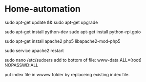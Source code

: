 # Home-automation
sudo apt-get update && sudo apt-get upgrade

sudo apt-get install python-dev
sudo apt-get install python-rpi.gpio

sudo apt-get install apache2 php5 libapache2-mod-php5

sudo service apache2 restart

sudo nano /etc/sudoers
 add to bottom of file:  www-data ALL=(root) NOPASSWD:ALL

put index file in wwww folder by replaceing existing index file.
